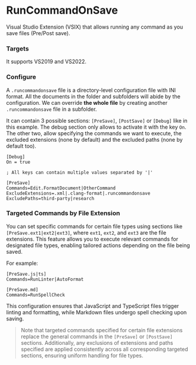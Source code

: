 ﻿# RunCommandOnSave

Visual Studio Extension (VSIX) that allows running any command as you save files (Pre/Post save).

### Targets
It supports VS2019 and VS2022.

### Configure
A `.runcommandonsave` file is a directory-level configuration file with INI format. All the documents in the folder and subfolders will abide by the configuration. We can override **the whole file** by creating another `.runcommandonsave` file in a subfolder.

It can contain 3 possible sections: `[PreSave]`, `[PostSave]` or `[Debug]` like in this example. The debug section only allows to activate it with the key `On`. The other two, allow specifying the commands we want to execute, the excluded extensions (none by default) and the excluded paths (none by default too).

```config
[Debug]
On = true

; All keys can contain multiple values separated by '|'

[PreSave]
Commands=Edit.FormatDocument|OtherCommand
ExcludeExtensions=.xml|.clang-format|.runcommandonsave
ExcludePaths=third-party|research
```

### Targeted Commands by File Extension

You can set specific commands for certain file types using sections like `[PreSave.ext1|ext2|ext3]`, where `ext1`, `ext2`, and `ext3` are the file extensions. This feature allows you to execute relevant commands for designated file types, enabling tailored actions depending on the file being saved.

For example:

```config
[PreSave.js|ts]
Commands=RunLinter|AutoFormat

[PreSave.md]
Commands=RunSpellCheck
```

This configuration ensures that JavaScript and TypeScript files trigger linting and formatting, while Markdown files undergo spell checking upon saving.

> Note that targeted commands specified for certain file extensions replace the general commands in the `[PreSave]` or `[PostSave]` sections. Additionally, any exclusions of extensions and paths specified are applied consistently across all corresponding targeted sections, ensuring uniform handling for file types.
